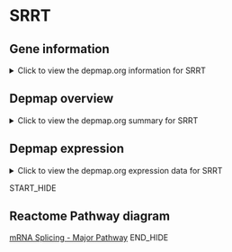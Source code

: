 <h1>SRRT</h1>

<h2>Gene information</h2>
<details>
  <summary>Click to view the depmap.org information for SRRT</summary>
  <iframe src="https://depmap.org/portal/gene/SRRT?tab=about" style="border:none;width:100%;height:800px"></iframe>
</details>

<h2>Depmap overview</h2>
<details>
  <summary>Click to view the depmap.org summary for SRRT</summary>
  <iframe src="https://depmap.org/portal/gene/SRRT?tab=overview" style="border:none;width:100%;height:800px"></iframe>
</details>

<h2>Depmap expression</h2>
<details>
  <summary>Click to view the depmap.org expression data for SRRT</summary>
  <iframe src="https://depmap.org/portal/gene/SRRT?tab=characterization" style="border:none;width:100%;height:800px"></iframe>
</details>


START_HIDE
<h2>Reactome Pathway diagram</h2>
<a href="https://reactome.org/PathwayBrowser/#/R-HSA-72163">mRNA Splicing - Major Pathway</a>
END_HIDE


